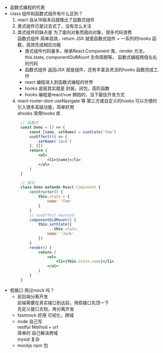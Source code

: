 - 函数式编程的代表            
- class 组件和函数式组件有什么区别？              
    1. react 自从16版本后就推出了函数式组件          
    2. 类式组件已是过去式了，没有怎么关注                   
    3. 类式组件的缺点是 为了面向对象而面向对象，很多代码浪费             
        函数式组件 简单高效，return JSX 就是函数式组件 + 一系列的hooks 函数，高效完成相应功能             
        - 类式组件代码量多，继承React.Component 类、render 方法，this.state, componentDidMount 生命周期等，
        函数式编程两倍左右的代码             
        - 函数式组件 返回JSX 就是组件，还有丰富且灵活的hooks 函数完成工作              
        - react 编程进入到函数式编程的世界            
        - hooks 底层其实就是 封装，闭包，高阶函数              
        - hooks 编程是react/vue 拥抱的，当下最佳开发方式               
    4. react-router-dom useNavigate 等 第三方或自定义的hooks 可以方便的引入很多高级功能，简单好用             
        ahooks 常用hooks 库            
```jsx   
        // 函数式
        const Demo = () => {
            const [name, setName] = useState('Tom')
            useEffect(() => {
                setName('Jack')
            }, [])
            return (
                <ul>
                    <li>{name}</li>
                </ul>
            )
        }

        // 类式
        class Demo extends React.Component {
            constructor() {
                this.state = {
                    name: 'Tom'
                }
            }
            // useEffect mounted
            componentDidMount() {
                this.setState({
                    ...this.state,
                    name: 'Jack'
                })
            }
            render() {
                return (
                    <ul>
                        <li>{this.state.name}</li>
                    </ul>
                )
            }
        }
```

- 假接口 用过mock 吗？               
    - 前后端分离开发                
        前端需要在真实接口到达前，用假接口先顶一下                
        先定义接口文档，再分离开发           
    - fastmock 好用 可视化，跨域                
    - node 自己写             
        restful Method + url            
        简单的 自己解决跨域          
        mysql 复杂          
    - mockjs  npm 包             
